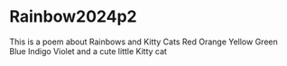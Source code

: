 # Rainbow2024p2
This is a poem about Rainbows and Kitty Cats
Red
Orange
Yellow
Green
Blue
Indigo
Violet
and a cute little Kitty cat